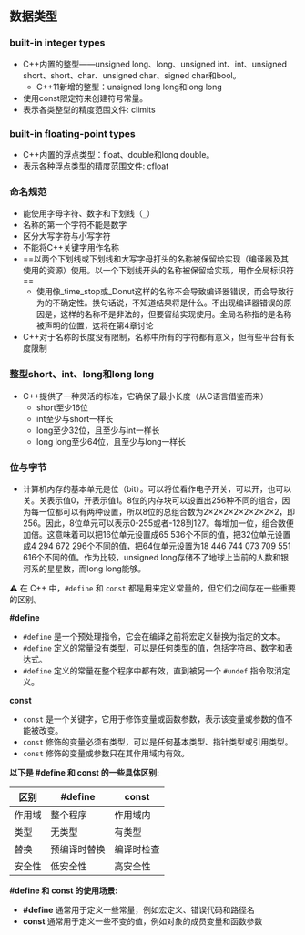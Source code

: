 ## 数据类型

###  built-in integer types
- C++内置的整型——unsigned long、long、unsigned int、int、unsigned short、short、char、unsigned char、signed char和bool。
	- C++11新增的整型：unsigned long long和long long
- 使用const限定符来创建符号常量。
- 表示各类整型的精度范围文件: climits

### built-in floating-point types
- C++内置的浮点类型：float、double和long double。
- 表示各种浮点类型的精度范围文件: cfloat

### 命名规范
- 能使用字母字符、数字和下划线（`_`）
- 名称的第一个字符不能是数字
- 区分大写字符与小写字符
- 不能将C++关键字用作名称
- ==以两个下划线或下划线和大写字母打头的名称被保留给实现（编译器及其使用的资源）使用。以一个下划线开头的名称被保留给实现，用作全局标识符==
	- 使用像_time_stop或_Donut这样的名称不会导致编译器错误，而会导致行为的不确定性。换句话说，不知道结果将是什么。不出现编译器错误的原因是，这样的名称不是非法的，但要留给实现使用。全局名称指的是名称被声明的位置，这将在第4章讨论
- C++对于名称的长度没有限制，名称中所有的字符都有意义，但有些平台有长度限制

### 整型short、int、long和long long
- C++提供了一种灵活的标准，它确保了最小长度（从C语言借鉴而来）
	- short至少16位
	- int至少与short一样长
	- long至少32位，且至少与int一样长
	- long long至少64位，且至少与long一样长


### 位与字节
- 计算机内存的基本单元是位（bit）。可以将位看作电子开关，可以开，也可以关。关表示值0，开表示值1。8位的内存块可以设置出256种不同的组合，因为每一位都可以有两种设置，所以8位的总组合数为2×2×2×2×2×2×2×2，即256。因此，8位单元可以表示0-255或者-128到127。每增加一位，组合数便加倍。这意味着可以把16位单元设置成65 536个不同的值，把32位单元设置成4 294 672 296个不同的值，把64位单元设置为18 446 744 073 709 551 616个不同的值。作为比较，unsigned long存储不了地球上当前的人数和银河系的星星数，而long long能够。



 ⚠ 在 C++ 中，`#define` 和 `const` 都是用来定义常量的，但它们之间存在一些重要的区别。

**#define**

- `#define` 是一个预处理指令，它会在编译之前将宏定义替换为指定的文本。
- `#define` 定义的常量没有类型，可以是任何类型的值，包括字符串、数字和表达式。
- `#define` 定义的常量在整个程序中都有效，直到被另一个 `#undef` 指令取消定义。

**const**

- `const` 是一个关键字，它用于修饰变量或函数参数，表示该变量或参数的值不能被改变。
- `const` 修饰的变量必须有类型，可以是任何基本类型、指针类型或引用类型。
- `const` 修饰的变量或参数只在其作用域内有效。

**以下是 #define 和 const 的一些具体区别:**

|区别|#define|const|
|---|---|---|
|作用域|整个程序|作用域内|
|类型|无类型|有类型|
|替换|预编译时替换|编译时检查|
|安全性|低安全性|高安全性|

**#define 和 const 的使用场景:**

- **#define** 通常用于定义一些常量，例如宏定义、错误代码和路径名
- **const** 通常用于定义一些不变的值，例如对象的成员变量和函数参数

